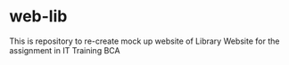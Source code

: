 # web-lib
This is repository to re-create mock up website of Library Website for the assignment in IT Training BCA
